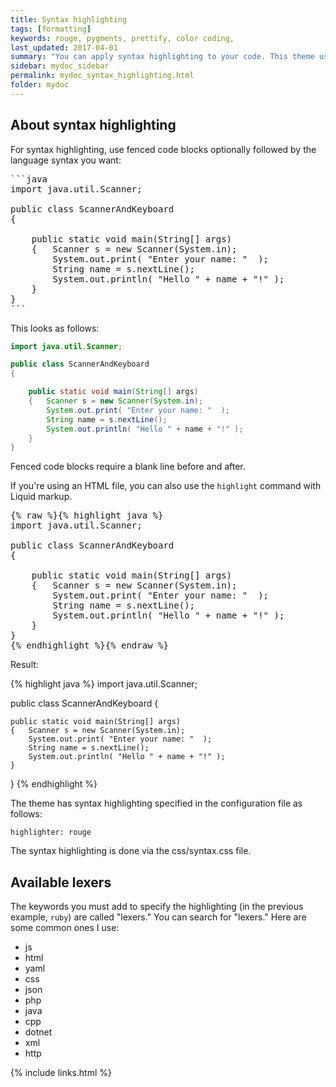 ```yaml
---
title: Syntax highlighting
tags: [formatting]
keywords: rouge, pygments, prettify, color coding,
last_updated: 2017-04-01
summary: "You can apply syntax highlighting to your code. This theme uses pygments and applies color coding based on the lexer you specify."
sidebar: mydoc_sidebar
permalink: mydoc_syntax_highlighting.html
folder: mydoc
---
```


## About syntax highlighting
For syntax highlighting, use fenced code blocks optionally followed by the language syntax you want:

<pre>
```java
import java.util.Scanner;

public class ScannerAndKeyboard
{

	public static void main(String[] args)
	{	Scanner s = new Scanner(System.in);
		System.out.print( "Enter your name: "  );
		String name = s.nextLine();
		System.out.println( "Hello " + name + "!" );
	}
}
```
</pre>

This looks as follows:

```java
import java.util.Scanner;

public class ScannerAndKeyboard
{

	public static void main(String[] args)
	{	Scanner s = new Scanner(System.in);
		System.out.print( "Enter your name: "  );
		String name = s.nextLine();
		System.out.println( "Hello " + name + "!" );
	}
}
```

Fenced code blocks require a blank line before and after.

If you're using an HTML file, you can also use the `highlight` command with Liquid markup.

<pre>
{% raw %}{% highlight java %}
import java.util.Scanner;

public class ScannerAndKeyboard
{

	public static void main(String[] args)
	{	Scanner s = new Scanner(System.in);
		System.out.print( "Enter your name: "  );
		String name = s.nextLine();
		System.out.println( "Hello " + name + "!" );
	}
}
{% endhighlight %}{% endraw %}
</pre> 

Result: 

{% highlight java %}
import java.util.Scanner;

public class ScannerAndKeyboard
{

	public static void main(String[] args)
	{	Scanner s = new Scanner(System.in);
		System.out.print( "Enter your name: "  );
		String name = s.nextLine();
		System.out.println( "Hello " + name + "!" );
	}
}
{% endhighlight %}

The theme has syntax highlighting specified in the configuration file as follows:

```
highlighter: rouge
```

The syntax highlighting is done via the css/syntax.css file.

## Available lexers

The keywords you must add to specify the highlighting (in the previous example, `ruby`) are called "lexers." You can search for "lexers." Here are some common ones I use:

* js
* html
* yaml
* css
* json
* php
* java
* cpp
* dotnet
* xml
* http

{% include links.html %}
